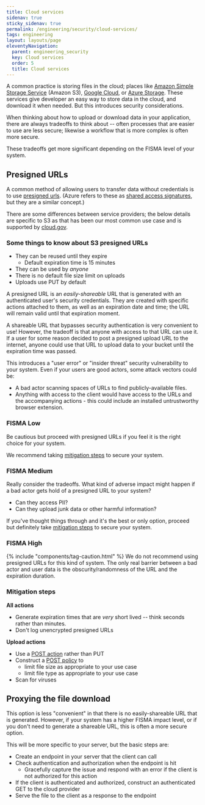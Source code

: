 ```yaml
---
title: Cloud services
sidenav: true
sticky_sidenav: true
permalink: /engineering/security/cloud-services/
tags: engineering
layout: layouts/page
eleventyNavigation:
  parent: engineering_security
  key: Cloud services
  order: 5
  title: Cloud services
---
```

A common practice is storing files in the cloud; places like [Amazon Simple Storage Service](https://docs.aws.amazon.com/s3/index.html) (Amazon S3), [Google Cloud](https://cloud.google.com/storage/docs/introduction), or [Azure Storage](https://docs.microsoft.com/en-us/rest/api/storageservices/delegate-access-with-shared-access-signature). These services give developer an easy way to store data in the cloud, and download it when needed. But this introduces security considerations.

When thinking about how to upload or download data in your application, there are always tradeoffs to think about -- often processes that are easier to use are less secure; likewise a workflow that is more complex is often more secure.

These tradeoffs get more significant depending on the FISMA level of your system.

## Presigned URLs
A common method of allowing users to transfer data without credentials is to use [presigned urls](https://docs.aws.amazon.com/AmazonS3/latest/userguide/ShareObjectPreSignedURL.html). (Azure refers to these as [shared access signatures](https://docs.microsoft.com/en-us/azure/hdinsight/hdinsight-storage-sharedaccesssignature-permissions), but they are a similar concept.)

There are some differences between service providers; the below details are specific to S3 as that has been our most common use case and is supported by [cloud.gov](https://cloud.gov/docs/services/s3/).

### Some things to know about S3 presigned URLs
* They can be reused until they expire
  * Default expiration time is 15 minutes
* They can be used by *anyone*
* There is no default file size limit on uploads
* Uploads use PUT by default

A presigned URL is an *easily-shareable* URL that is generated with an authenticated user's security credentials. They are created with specific actions attached to them, as well as an expiration date and time; the URL will remain valid until that expiration moment.

A shareable URL that bypasses security authentication is very convenient to use! However, the tradeoff is that anyone with access to that URL can use it. If a user for some reason decided to post a presigned upload URL to the internet, anyone could use that URL to upload data to your bucket until the expiration time was passed.

This introduces a "user error" or "insider threat" security vulnerability to your system. Even if your users are good actors, some attack vectors could be:
* A bad actor scanning spaces of URLs to find publicly-available files.
* Anything with access to the client would have access to the URLs and the accompanying actions - this could include an installed untrustworthy browser extension.

### FISMA Low
Be cautious but proceed with presigned URLs if you feel it is the right choice for your system.

We recommend taking [mitigation steps](#mitigation-steps) to secure your system.

### FISMA Medium
Really consider the tradeoffs. What kind of adverse impact might happen if a bad actor gets hold of a presigned URL to your system?

* Can they access PII?
* Can they upload junk data or other harmful information?

If you've thought things through and it's the best or only option, proceed but definitely take [mitigation steps](#mitigation-steps) to secure your system.

### FISMA High
{% include "components/tag-caution.html" %} We do not recommend using presigned URLs for this kind of system. The only real barrier between a bad actor and user data is the obscurity/randomness of the URL and the expiration duration.

### Mitigation steps
**All actions**
* Generate expiration times that are *very* short lived -- think seconds rather than minutes.
* Don't log unencrypted presigned URLs

**Upload actions**
* Use a [POST action](https://docs.aws.amazon.com/AmazonS3/latest/API/sigv4-UsingHTTPPOST.html) rather than PUT
* Construct a [POST policy](https://docs.aws.amazon.com/AmazonS3/latest/API/sigv4-HTTPPOSTConstructPolicy.html) to
  * limit file size as appropriate to your use case
  * limit file type as appropriate to your use case
* Scan for viruses

## Proxying the file download
This option is less "convenient" in that there is no easily-shareable URL that is generated. However, if your system has a higher FISMA impact level, or if you don't need to generate a shareable URL, this is often a more secure option.

This will be more specific to your server, but the basic steps are:

* Create an endpoint in your server that the client can call
* Check authentication and authorization when the endpoint is hit
  * Gracefully capture the issue and respond with an error if the client is not authorized for this action
* If the client is authenticated and authorized, construct an authenticated GET to the cloud provider
* Serve the file to the client as a response to the endpoint
